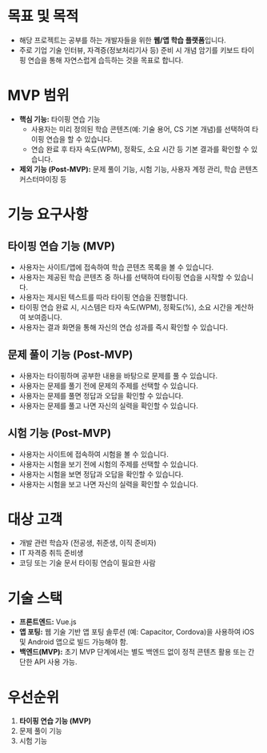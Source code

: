 # 목표 및 목적

- 해당 프로젝트는 공부를 하는 개발자들을 위한 **웹/앱 학습 플랫폼**입니다.
- 주로 기업 기술 인터뷰, 자격증(정보처리기사 등) 준비 시 개념 암기를 키보드 타이핑 연습을 통해 자연스럽게 습득하는 것을 목표로 합니다.

# MVP 범위

- **핵심 기능:** 타이핑 연습 기능
  - 사용자는 미리 정의된 학습 콘텐츠(예: 기술 용어, CS 기본 개념)를 선택하여 타이핑 연습을 할 수 있습니다.
  - 연습 완료 후 타자 속도(WPM), 정확도, 소요 시간 등 기본 결과를 확인할 수 있습니다.
- **제외 기능 (Post-MVP):** 문제 풀이 기능, 시험 기능, 사용자 계정 관리, 학습 콘텐츠 커스터마이징 등

# 기능 요구사항

## 타이핑 연습 기능 (MVP)

- 사용자는 사이트/앱에 접속하여 학습 콘텐츠 목록을 볼 수 있습니다.
- 사용자는 제공된 학습 콘텐츠 중 하나를 선택하여 타이핑 연습을 시작할 수 있습니다.
- 사용자는 제시된 텍스트를 따라 타이핑 연습을 진행합니다.
- 타이핑 연습 완료 시, 시스템은 타자 속도(WPM), 정확도(%), 소요 시간을 계산하여 보여줍니다.
- 사용자는 결과 화면을 통해 자신의 연습 성과를 즉시 확인할 수 있습니다.

## 문제 풀이 기능 (Post-MVP)

- 사용자는 타이핑하며 공부한 내용을 바탕으로 문제를 풀 수 있습니다.
- 사용자는 문제를 풀기 전에 문제의 주제를 선택할 수 있습니다.
- 사용자는 문제를 풀면 정답과 오답을 확인할 수 있습니다.
- 사용자는 문제를 풀고 나면 자신의 실력을 확인할 수 있습니다.

## 시험 기능 (Post-MVP)

- 사용자는 사이트에 접속하여 시험을 볼 수 있습니다.
- 사용자는 시험을 보기 전에 시험의 주제를 선택할 수 있습니다.
- 사용자는 시험을 보면 정답과 오답을 확인할 수 있습니다.
- 사용자는 시험을 보고 나면 자신의 실력을 확인할 수 있습니다.

# 대상 고객

- 개발 관련 학습자 (전공생, 취준생, 이직 준비자)
- IT 자격증 취득 준비생
- 코딩 또는 기술 문서 타이핑 연습이 필요한 사람

# 기술 스택

- **프론트엔드:** Vue.js
- **앱 포팅:** 웹 기술 기반 앱 포팅 솔루션 (예: Capacitor, Cordova)을 사용하여 iOS 및 Android 앱으로 빌드 가능해야 함.
- **백엔드(MVP):** 초기 MVP 단계에서는 별도 백엔드 없이 정적 콘텐츠 활용 또는 간단한 API 사용 가능.

# 우선순위

1.  **타이핑 연습 기능 (MVP)**
2.  문제 풀이 기능
3.  시험 기능
